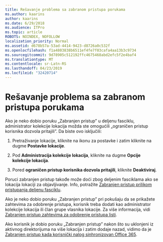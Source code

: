 ```yaml
---
title: Rešavanje problema sa zabranom pristupa porukama
ms.author: kaarins
author: kaarins
ms.date: 6/29/2018
ms.audience: ITPro
ms.topic: article
ROBOTS: NOINDEX, NOFOLLOW
localization_priority: Normal
ms.assetid: d678b57a-53ad-4414-9423-d8726a0c532f
ms.openlocfilehash: f1a4803838b6511ef4fe7f03cafa4aa13b3c9734
ms.sourcegitcommit: 9d78905c512192ffc4675468abd2efc5f2e4baf4
ms.translationtype: MT
ms.contentlocale: sr-Latn-RS
ms.lasthandoff: 04/23/2019
ms.locfileid: "32420714"
---
```

# <a name="troubleshoot-access-denied-messages"></a>Rešavanje problema sa zabranom pristupa porukama

Ako je neko dobio poruku „Zabranjen pristup” u deljenu fasciklu, administrator kolekcije lokacija možda ste omogućili „ograničen pristup korisnika dozvola pritajili”. Da biste ovo isključili: 
  
1. Pretraživanje lokacije, kliknite na ikonu za postavke i zatim kliknite na dugme **Postavke lokacije**.
    
2. Pod **Administracija kolekcije lokacija**, kliknite na dugme **Opcije kolekcije lokacija**.
    
3. Pored **ograničen pristup korisnika dozvola pritajili**, kliknite **Deaktiviraj**.
    
Poruci zabranjen pristup takođe može doći zbog deljenim fasciklama ako se lokacija lokaciji za objavljivanje. Info, potražite [Zabranjen pristup prilikom pristupanja deljenu fasciklu](https://go.microsoft.com/fwlink/?linkid=2004317).
  
Ako je neko dobio poruku „Zabranjen pristup” pri pokušaju da se prikažete zahtevima za odobrenje pristupa, korisnik treba dodati kao administrator kolekcije lokacija ili član grupe vlasnika lokacije. Za više informacija, vidi [Zabranjen pristup zahtevima za odobrenje pristupa listi](https://go.microsoft.com/fwlink/?linkid=2004220).
  
Ako korisnik je dobio poruku „Zabranjen pristup” nakon što su uklonjeni iz aktivnog direktorijuma na više lokacija i zatim dodaje nazad, vidimo da je [Zabranjen pristup kada korisnički nalog sinhronizovan Office 365](https://go.microsoft.com/fwlink/?linkid=2004318).
  

